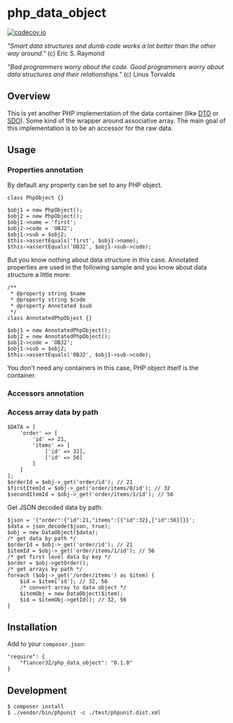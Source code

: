 # php_data_object

[![codecov.io](https://codecov.io/github/flancer32/php_data_object/coverage.svg?branch=master)](https://codecov.io/github/flancer32/php_data_object?branch=master)

_"Smart data structures and dumb code works a lot better than the other way around."_ (c) Eric S. Raymond

_"Bad programmers worry about the code. Good programmers worry about data structures and their relationships."_ (c) Linus Torvalds

## Overview

This is yet another PHP implementation of the data container (like [DTO](https://en.wikipedia.org/wiki/Data_transfer_object) or [SDO](http://php.net/manual/en/book.sdo.php)). Some kind of the wrapper around associative array. The main goal of this implementation is to be an accessor for the raw data.

## Usage


### Properties annotation

By default any property can be set to any PHP object.

    class PhpObject {}
    
    $obj1 = new PhpObject();
    $obj2 = new PhpObject();
    $obj1->name = 'first';
    $obj2->code = 'OBJ2';
    $obj1->sub = $obj2;
    $this->assertEquals('first', $obj1->name);
    $this->assertEquals('OBJ2', $obj1->sub->code);

But you know nothing about data structure in this case. Annotated properties are used in the following sample and you know about data structure a little more:

    /**
     * @property string $name
     * @property string $code
     * @property Annotated $sub
     */
    class AnnotatedPhpObject {}

    $obj1 = new AnnotatedPhpObject();
    $obj2 = new AnnotatedPhpObject();
    $obj2->code = 'OBJ2';
    $obj1->sub = $obj2;
    $this->assertEquals('OBJ2', $obj1->sub->code);

You don't need any containers in this case, PHP object itself is the container.

### Accessors annotation
    
### Access array data by path

    $DATA = [
        'order' => [
            'id' => 21,
            'items' => [
                ['id' => 32],
                ['id' => 56]
            ]
        ]
    ];
    $orderId = $obj->_get('order/id'); // 21
    $firstItemId = $obj->_get('order/items/0/id'); // 32
    $secondItemId = $obj->_get('order/items/1/id'); // 56



Get JSON decoded data by path:

    $json = '{"order":{"id":21,"items":[{"id":32},{"id":56}]}}';
    $data = json_decode($json, true);
    $obj = new DataObject($data);
    /* get data by path */
    $orderId = $obj->_get('order/id'); // 21
    $itemId = $obj->_get('order/items/1/id'); // 56
    /* get first level data by key */
    $order = $obj->getOrder();
    /* get arrays by path */
    foreach ($obj->_get('/order/items') as $item) {
        $id = $item['id']; // 32, 56
        /* convert array to data object */
        $itemObj = new DataObject($item);
        $id = $itemObj->getId(); // 32, 56
    }

## Installation

Add to your `composer.json`:

    "require": {
        "flancer32/php_data_object": "0.1.0"
    }


## Development

    $ composer install
    $ ./vendor/bin/phpunit -c ./test/phpunit.dist.xml
